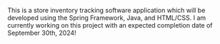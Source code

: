This is a store inventory tracking software application which will be developed using the Spring Framework, Java, and HTML/CSS. I am currently working on this project with an expected completion date of September 30th, 2024!
